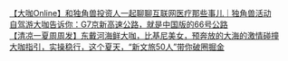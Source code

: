   
[【大咖Online】和独角兽投资人一起聊聊互联网医疗那些事儿｜独角兽活动](http://www.dianyue.me/archives/840/uk1u60jy2zll4vik/)  
[自驾游大咖告诉你：G7京新高速公路，就是中国版的66号公路](http://www.dianyue.me/archives/902/d34hmhu243gali1c/)  
[【清凉一夏周周发】东戴河海鲜大咖，比基尼美女，预奔放的大海的激情碰撞](http://www.dianyue.me/archives/896/iv8p4uh5d5zbv0of/)  
[大咖指引，实操稳行，这个夏天，“新文旅50人”带你破圈掘金](http://www.dianyue.me/archives/619/y76z2hiln9rr6q1k/)